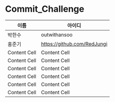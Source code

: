 # Commit_Challenge

| 이름 | 아이디 |
| ------------ | ------------- |
| 박한수 | outwithansoo  |
| 홍준기 | https://github.com/RedJungi  |
| Content Cell | Content Cell  |
| Content Cell | Content Cell  |
| Content Cell | Content Cell  |
| Content Cell | Content Cell  |
| Content Cell | Content Cell  |
| Content Cell | Content Cell  |
